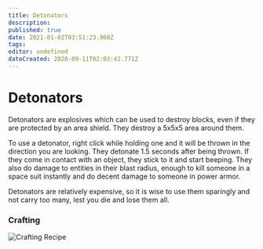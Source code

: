 ```yaml
---
title: Detonators
description: 
published: true
date: 2021-01-02T03:51:23.960Z
tags: 
editor: undefined
dateCreated: 2020-09-11T02:03:42.771Z
---
```


# Detonators
Detonators are explosives which can be used to destroy blocks, even if they are protected by an area shield. They destroy a 5x5x5 area around them.

To use a detonator, right click while holding one and it will be thrown in the direction you are looking. They detonate 1.5 seconds after being thrown. If they come in contact with an object, they stick to it and start beeping. They also do damage to entities in their blast radius, enough to kill someone in a space suit instantly and do decent damage to someone in power armor.

Detonators are relatively expensive, so it is wise to use them sparingly and not carry too many, lest you die and lose them all.

### Crafting
![Crafting Recipe](https://imgur.com/kLP3gDi.png "Crafting Recipe")

